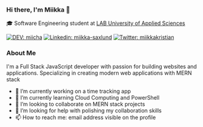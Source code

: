 ### Hi there, I'm Miikka 👋

<!--
**miikkasaxlund/miikkasaxlund** is a ✨ _special_ ✨ repository because its `README.md` (this file) appears on your GitHub profile.

Here are some ideas to get you started:

- 🔭 I’m currently working on ...
- 🌱 I’m currently learning ...
- 👯 I’m looking to collaborate on ...
- 🤔 I’m looking for help with ...
- 💬 Ask me about ...
- 📫 How to reach me: ...
- 😄 Pronouns: ...
- ⚡ Fun fact: ...
-->

🎓 Software Engineering student at [LAB University of Applied Sciences](https://lab.fi/en)

[![DEV: miicha](https://img.shields.io/badge/-miicha-black?style=flat-square&logo=dev.to&logoColor=white&link=https://dev.to/miicha)](https://dev.to/miicha)
[![Linkedin: miikka-saxlund](https://img.shields.io/badge/-miikka-blue?style=flat-square&logo=Linkedin&logoColor=white&link=https://www.linkedin.com/in/miikka-saxlund/)](https://www.linkedin.com/in/miikka-saxlund/)
[![Twitter: miikkakristian](https://img.shields.io/badge/-miikkakristian-1DA1F2?style=flat-square&logo=twitter&logoColor=white&link=https://twitter.com/miikkakristian)](https://twitter.com/miikkakristian)

### About Me

I'm a Full Stack JavaScript developer with passion for building websites and applications. Specializing in creating modern web applications with MERN stack

- 🔭 I’m currently working on a time tracking app
- 🌱 I’m currently learning Cloud Computing and PowerShell
- 👯 I’m looking to collaborate on MERN stack projects
- 🤔 I’m looking for help with polishing my collaboration skills
- 📫 How to reach me: email address visible on the profile

<!--
### Languages and Tools
Following icons: JS, TS, MongoDB, Express, React, Node, Mongoose, Java, Kotlin, C#, Unity, PHP, WordPress
-->
